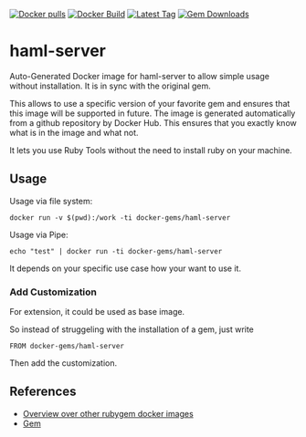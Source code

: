 [![Docker pulls](https://img.shields.io/docker/pulls/rubygem/haml-server.svg)](https://hub.docker.com/r/rubygem/haml-server/)
[![Docker Build](https://img.shields.io/docker/automated/rubygem/haml-server.svg)](https://hub.docker.com/r/rubygem/haml-server/)
[![Latest Tag](https://img.shields.io/github/tag/docker-rubygem/haml-server.svg)](https://hub.docker.com/r/rubygem/haml-server/)
[![Gem Downloads](https://img.shields.io/gem/dt/haml-server.svg)](https://rubygems.org/gems/haml-server/)
# haml-server

Auto-Generated Docker image for haml-server to allow simple usage without installation.
It is in sync with the original gem.

This allows to use a specific version of your favorite gem and ensures that this image will be supported in future.
The image is generated automatically from a github repository by Docker Hub.
This ensures that you exactly know what is in the image and what not.

It lets you use Ruby Tools without the need to install ruby on your machine.

## Usage

Usage via file system:

`docker run -v $(pwd):/work -ti docker-gems/haml-server`

Usage via Pipe:

`echo "test" | docker run -ti docker-gems/haml-server`

It depends on your specific use case how your want to use it.

### Add Customization

For extension, it could be used as base image.

So instead of struggeling with the installation of a gem, just write

`FROM docker-gems/haml-server`

Then add the customization.

## References

 - [Overview over other rubygem docker images](https://github.com/thinkbot/docker-rubygem)
 - [Gem](https://rubygems.org/gems/haml-server/)
